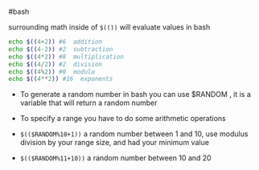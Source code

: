 #bash 

surrounding math inside of `$(())` will evaluate values in bash
```bash
echo $((4+2)) #6  addition
echo $((4-2)) #2  subtraction
echo $((4*2)) #8  multiplication
echo $((4/2)) #2  division
echo $((4%2)) #0  modulo
echo $((4**2)) #16  exponents
```

* To generate a random number in bash you can use $RANDOM , it is a variable that will return a random number

* To specify a range you have to do some arithmetic operations

* `$(($RANDOM%10+1))` a random number between 1 and 10, use modulus division by your range size, and had your minimum value

* `$(($RANDOM%11+10))` a random number between 10 and 20